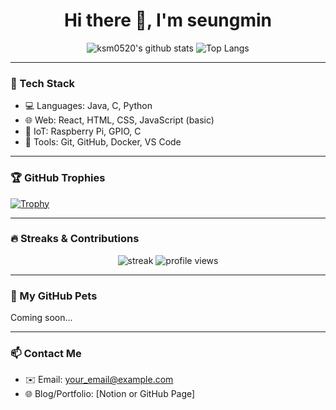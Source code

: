 <h1 align="center">Hi there 👋, I'm seungmin</h1>

<p align="center">
  <img src="https://github-readme-stats.vercel.app/api?username=ksm0520&show_icons=true&theme=radical" alt="ksm0520's github stats" />
  <img src="https://github-readme-stats.vercel.app/api/top-langs/?username=ksm0520&layout=compact&theme=radical" alt="Top Langs" />
</p>

---

### 🧰 Tech Stack
- 💻 Languages: Java, C, Python
- 🌐 Web: React, HTML, CSS, JavaScript (basic)
- 🔌 IoT: Raspberry Pi, GPIO, C
- 🐳 Tools: Git, GitHub, Docker, VS Code

---

### 🏆 GitHub Trophies
[![Trophy](https://github-profile-trophy.vercel.app/?username=ksm0520&theme=gruvbox&row=1&margin-w=10)](https://github.com/ryo-ma/github-profile-trophy)

---

### 🔥 Streaks & Contributions
<p align="center">
  <img src="https://github-readme-streak-stats.herokuapp.com?user=ksm0520&theme=radical&hide_border=true" alt="streak" />
  <img src="https://komarev.com/ghpvc/?username=ksm0520&label=Profile%20views&color=0e75b6&style=flat" alt="profile views" />
</p>

---

### 🐾 My GitHub Pets
<!-- https://github.com/zluvsand/github-readme-pets -->
Coming soon...

---

### 📫 Contact Me
- ✉️ Email: your_email@example.com
- 🌐 Blog/Portfolio: [Notion or GitHub Page]
